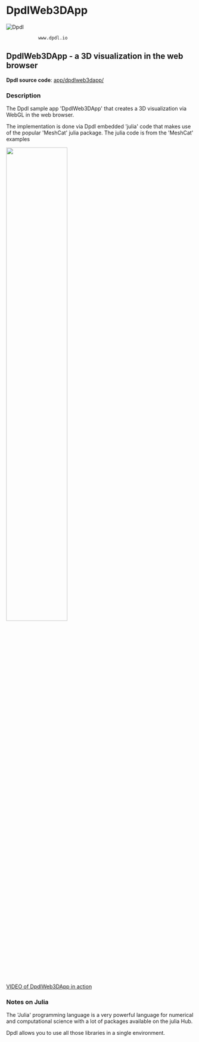 # DpdlWeb3DApp

![Dpdl](https://www.dpdl.io/images/dpdl-io.png)

				www.dpdl.io


    
##  DpdlWeb3DApp - a 3D visualization in the web browser

**Dpdl source code**:
[app/dpdlweb3dapp/](https://github.com/Dpdl-io/Dpdl-sample-Apps/blob/main/app/dpdlweb3dapp/)


### Description

The Dpdl sample app 'DpdlWeb3DApp' that creates a 3D visualization via WebGL in the web browser.

The implementation is done via Dpdl embedded 'julia' code that makes use of the popular 'MeshCat' julia package.
The julia code is from the 'MeshCat' examples


<img src="https://www.dpdl.io/images/platform/examples/dpdlweb3dapp/DpdlWeb3DApp_screen.png" width="57%" height="57%">

[VIDEO of DpdlWeb3DApp in action](https://youtu.be/kdXKmScT3ZI)


### Notes on Julia

The 'Julia' programming language is a very powerful language for numerical and computational science with
a lot of packages available on the julia Hub.

Dpdl allows you to use all those libraries in a single environment.

 

